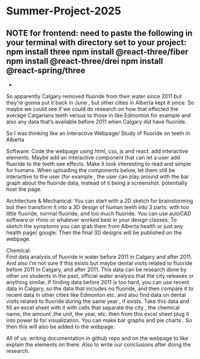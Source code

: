 # Summer-Project-2025
NOTE for frontend: need to paste the following in your terminal with directory set to your project: 
npm install three
npm install @react-three/fiber
npm install @react-three/drei
npm install @react-spring/three
-
-
So apparently Calgary removed fluoride from their water since 2011 but they’re gonna put it back in June , but other cities in Alberta kept it since. So maybe we could see if we could do research on how that effected the average Calgarians teeth versus to those in like Edmonton for example and also any data that’s available before 2011 when Calgary did have fluoride. 

So I was thinking like an Interactive Webpage/ Study of fluoride on teeth in Alberta 

Software: 
Code the webpage using html, css, js and react. add interactive elements. Maybe add an interactive component that can let a user add fluoride to the teeth see effects. Make it look interesting to read and simple for humans. When uploading the components below, let them still be interactive to the user (for example , the user can play around with the bar graph about the fluoride data, instead of it being a screenshot.  potentially host the page.

Architecture & Mechanical: 
You can start with a 2D sketch for brainstorming but then transform it into a 3D design of human teeth into 3 parts: with too little fluoride, normal fluoride, and too much fluoride. You can use autoCAD software or rhino or whatever worked best in your design classes. To sketch the symptoms you can grab them from Alberta health or just any health page/ google. Then the final 3D designs will be published on the webpage.

Chemical:  
Find data analysis of fluoride in water before 2011 in Calgary and after 2011. And also I’m not sure if this exists but maybe dental visits related to fluoride before 2011 in Calgary, and after 2011. This data can be research done by other uni students in the past, official water analysis that the city releases or anything similar. If finding data before 2011 is too hard, you can use recent data in Calgary, so the data that includes no fluoride, and then compare it to recent data in other cities like Edmonton etc. and also find data on dental visits related to fluoride during the same year , if exists.
Take this data and fill an excel sheet with it with cells that separate the city , the chemical name, the amount ,the unit, the year, etc. 
then from this excel sheet plug it into power bi for visualization. You can make bar graphs and pie charts . So then this will also be added to the webpage. 

All of us: writing documentation in github repo and on the webpage to like explain the elements on there. Also to write our conclusions after doing the research. 
